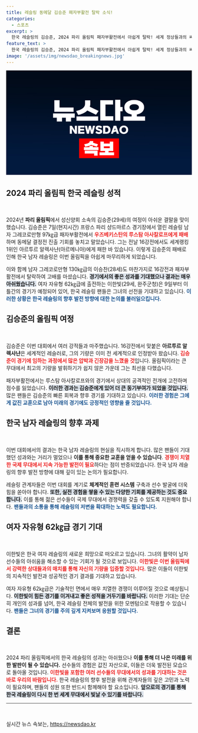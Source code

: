 ```yaml
---
title: 레슬링 동메달 김승준 패자부활전 탈락 소식!
categories:
  - 스포츠
excerpt: >
  한국 레슬링의 김승준, 2024 파리 올림픽 패자부활전에서 아쉽게 탈락! 세계 정상들과의 싸움 속에 최선을 다했지만 동메달 결정전 진출은 무산됐다. 다음 경기에 대한 기대감이 높아지는 가운데, 다른 선수들의 도전도 주목받고 있다.
feature_text: >
  한국 레슬링의 김승준, 2024 파리 올림픽 패자부활전에서 아쉽게 탈락! 세계 정상들과의 싸움 속에 최선을 다했지만 동메달 결정전 진출은 무산됐다. 다음 경기에 대한 기대감이 높아지는 가운데, 다른 선수들의 도전도 주목받고 있다.
image: '/assets/img/newsdao_breakingnews.jpg'
---
```


<p><img src="/assets/img/newsdao_breakingnews.jpg" alt="implanttips 속보" /></p>

<h2 data-ke-size="size26">2024 파리 올림픽 한국 레슬링 성적</h2>

<p data-ke-size="size16">&nbsp;</p>

<p data-ke-size="size16">2024년 <b>파리 올림픽</b>에서 성신양회 소속의 김승준(29세)의 여정이 아쉬운 결말을 맞이했습니다. 김승준은 7일(현지시간) 프랑스 파리 샹드마르스 경기장에서 열린 레슬링 남자 그레코로만형 97㎏급 패자부활전에서 <b><span style="color: #ee2323;">우즈베키스탄의 루스탐 아사칼로프에게 패배</span></b>하며 동메달 결정전 진출 기회를 놓치고 말았습니다. 그는 전날 16강전에서도 세계랭킹 1위인 아르투르 알렉사냔(아르메니아)에게 패한 바 있습니다. 이렇게 김승준의 패배로 인해 한국 남자 레슬링은 이번 올림픽을 아쉽게 마무리하게 되었습니다.</p>

<p data-ke-size="size16">이와 함께 남자 그레코로만형 130㎏급의 이승찬(28세)도 마찬가지로 16강전과 패자부활전에서 탈락하여 고배를 마셨습니다. <b><span style="background-color: #21538527;">경기에서의 좋은 성과를 기대했으나 결과는 매우 아쉬웠습니다.</span></b> 여자 자유형 62㎏급에 출전하는 이한빛(29세, 완주군청)은 9일부터 이틀간의 경기가 예정되어 있어, 한국 레슬링 팬들은 그녀의 선전을 기대하고 있습니다. <b><span style="color: #1a5490;">이러한 상황은 한국 레슬링의 향후 발전 방향에 대한 논의를 불러일으킵니다.</span></b></p>

<h2 data-ke-size="size26">김승준의 올림픽 여정</h2>

<p data-ke-size="size16">&nbsp;</p>

<p data-ke-size="size16">김승준은 이번 대회에서 여러 강적들과 마주했습니다. 16강전에서 맞붙은 <b>아르투르 알렉사냔</b>은 세계적인 레슬러로, 그의 기량은 이미 전 세계적으로 인정받아 왔습니다. <b><span style="color: #ee2323;">김승준이 경기에 임하는 과정에서 많은 압박과 긴장감을 느꼈을 것</span></b>입니다. 올림픽이라는 큰 무대에서 최고의 기량을 발휘하기가 쉽지 않은 가운데 그는 최선을 다했습니다.</p>

<p data-ke-size="size16">패자부활전에서는 루스탐 아사칼로프와의 경기에서 상대의 공격적인 전개에 고전하며 점수를 잃었습니다. <b><span style="background-color: #21538527;">이러한 경과는 김승준에게 있어 더 큰 동기부여가 되었을 것입니다.</span></b> 많은 팬들은 김승준의 빠른 회복과 향후 경기를 기대하고 있습니다. <b><span style="color: #1a5490;">이러한 경험은 그에게 값진 교훈으로 남아 미래의 경기에도 긍정적인 영향을 줄 것입니다.</span></b></p>

<h2 data-ke-size="size26">한국 남자 레슬링의 향후 과제</h2>

<p data-ke-size="size16">&nbsp;</p>

<p data-ke-size="size16">이번 대회에서의 결과는 한국 남자 레슬링의 현실을 직시하게 합니다. 많은 팬들이 기대했던 성과와는 거리가 멀었으나 <b>이를 통해 중요한 교훈을 얻을 수 있습니다</b>. <b><span style="color: #ee2323;">경쟁이 치열한 국제 무대에서 지속 가능한 발전이 필요</span></b>하다는 점이 반증되었습니다. 한국 남자 레슬링의 향후 발전 방향에 대해 깊이 있는 논의가 필요합니다.</p>

<p data-ke-size="size16">레슬링 관계자들은 이번 대회를 계기로 <b>체계적인 훈련 시스템</b> 구축과 선수 발굴에 더욱 힘을 쏟아야 합니다. <b><span style="background-color: #21538527;">또한, 실전 경험을 쌓을 수 있는 다양한 기회를 제공하는 것도 중요합니다.</span></b> 이를 통해 젊은 선수들이 국제 무대에서 경쟁력을 갖출 수 있도록 지원해야 합니다. <b><span style="color: #1a5490;">팬들과의 소통을 통해 레슬링의 저변을 확대하는 노력도 필요합니다.</span></b></p>

<h2 data-ke-size="size26">여자 자유형 62㎏급 경기 기대</h2>

<p data-ke-size="size16">&nbsp;</p>

<p data-ke-size="size16">이한빛은 한국 여자 레슬링의 새로운 희망으로 떠오르고 있습니다. 그녀의 활약이 남자 선수들의 아쉬움을 해소할 수 있는 기회가 될 것으로 보입니다. <b><span style="color: #ee2323;">이한빛은 이번 올림픽에서 강력한 상대들과의 매치를 통해 자신의 기량을 입증할 것입니다.</span></b> 많은 이들이 이한빛의 지속적인 발전과 성공적인 경기 결과를 기대하고 있습니다.</p>

<p data-ke-size="size16">여자 자유형 62㎏급은 기술적인 면에서 매우 치열한 경쟁이 이루어질 것으로 예상됩니다. <b><span style="background-color: #21538527;">이한빛이 힘든 경기를 이겨내고 좋은 성적을 거두기를 바랍니다.</span></b> 이러한 기대는 단순히 개인의 성과를 넘어, 한국 레슬링 전체의 발전을 위한 모멘텀으로 작용할 수 있습니다. <b><span style="color: #1a5490;">팬들은 그녀의 경기를 주의 깊게 지켜보며 응원할 것입니다.</span></b></p>

<h2 data-ke-size="size26">결론</h2>

<p data-ke-size="size16">&nbsp;</p>

<p data-ke-size="size16">2024 파리 올림픽에서의 한국 레슬링의 성과는 아쉬웠으나 <b>이를 통해 더 나은 미래를 위한 발판이 될 수 있습니다.</b> 선수들의 경험은 값진 자산으로, 이들은 더욱 발전된 모습으로 돌아올 것입니다. <b><span style="color: #ee2323;">이한빛을 포함한 여러 선수들의 무대에서의 성과를 기대하는 것은 바로 우리의 바람입니다.</span></b> 한국 레슬링의 향후 발전을 위해 관계자들의 깊은 고민과 노력이 필요하며, 팬들의 성원 또한 반드시 함께해야 할 요소입니다. <b><span style="background-color: #21538527;">앞으로의 경기를 통해 한국 레슬링이 다시 한 번 세계 무대에서 빛날 수 있기를 바랍니다.</span></b></p> 

<hr style="height:1px; border:none; background-color:#333;"/>

<p data-ke-size="size16">&nbsp;</p>
실시간 뉴스 속보는, <a href="https://newsdao.kr" rel="dofollow">https://newsdao.kr</a>


